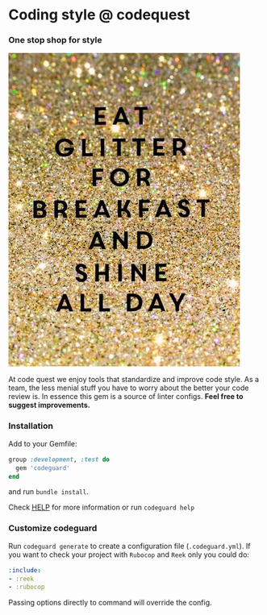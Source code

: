 # Coding style @ codequest
### One stop shop for style
![Eat glitter for breakfast](eat-glitter.jpg)

At code quest we enjoy tools that standardize and improve code style. As a team,
 the less menial stuff you have to worry about the better your code review is.
In essence this gem is a source of linter configs.
**Feel free to suggest improvements.**


### Installation
Add to your Gemfile:
```ruby
group :development, :test do
  gem 'codeguard'
end
```
and run `bundle install`.

Check [HELP](HELP.md) for more information or run `codeguard help`

### Customize codeguard

Run `codeguard generate` to create a configuration file (`.codeguard.yml`).
If you want to check your project with `Rubocop` and `Reek` only you could do:

```yaml
:include:
- :reek
- :rubocop
```
Passing options directly to command will override the config.
